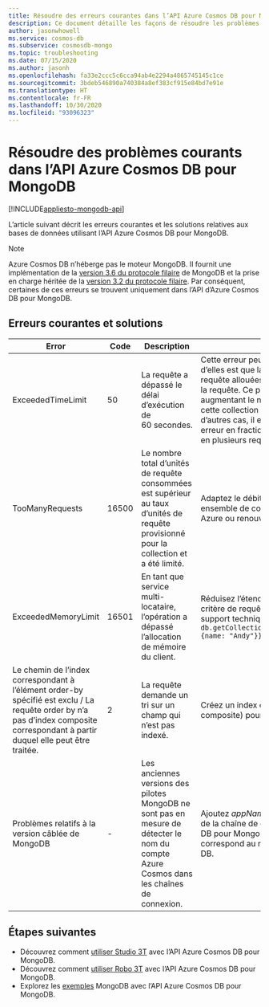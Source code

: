 ```yaml
---
title: Résoudre des erreurs courantes dans l’API Azure Cosmos DB pour MongoDB
description: Ce document détaille les façons de résoudre les problèmes couramment rencontrés dans l’API Azure Cosmos DB pour MongoDB.
author: jasonwhowell
ms.service: cosmos-db
ms.subservice: cosmosdb-mongo
ms.topic: troubleshooting
ms.date: 07/15/2020
ms.author: jasonh
ms.openlocfilehash: fa33e2ccc5c6cca94ab4e2294a4865745145c1ce
ms.sourcegitcommit: 3bdeb546890a740384a8ef383cf915e84bd7e91e
ms.translationtype: HT
ms.contentlocale: fr-FR
ms.lasthandoff: 10/30/2020
ms.locfileid: "93096323"
---
```

# <a name="troubleshoot-common-issues-in-azure-cosmos-dbs-api-for-mongodb"></a>Résoudre des problèmes courants dans l’API Azure Cosmos DB pour MongoDB
[!INCLUDE[appliesto-mongodb-api](includes/appliesto-mongodb-api.md)]

L’article suivant décrit les erreurs courantes et les solutions relatives aux bases de données utilisant l’API Azure Cosmos DB pour MongoDB.

>[!Note]
> Azure Cosmos DB n’héberge pas le moteur MongoDB. Il fournit une implémentation de la [version 3.6 du protocole filaire](mongodb-feature-support-36.md) de MongoDB et la prise en charge héritée de la [version 3.2 du protocole filaire](mongodb-feature-support.md). Par conséquent, certaines de ces erreurs se trouvent uniquement dans l’API d’Azure Cosmos DB pour MongoDB. 

## <a name="common-errors-and-solutions"></a>Erreurs courantes et solutions

| Error               | Code  | Description  | Solution  |
|---------------------|-------|--------------|-----------|
| ExceededTimeLimit   | 50 | La requête a dépassé le délai d’exécution de 60 secondes. | Cette erreur peut avoir plusieurs causes. L’une d’elles est que la capacité actuelle d’unités de requête allouées n’est pas suffisante pour traiter la requête. Ce problème peut être résolu en augmentant le nombre d’unités de requête de cette collection ou base de données. Dans d’autres cas, il est possible de contourner cette erreur en fractionnant une requête volumineuse en plusieurs requêtes plus petites. |
| TooManyRequests     | 16500 | Le nombre total d’unités de requête consommées est supérieur au taux d’unités de requête provisionné pour la collection et a été limité. | Adaptez le débit assigné à un conteneur ou à un ensemble de conteneurs à partir du portail Azure ou renouvelez l’opération. |
| ExceededMemoryLimit | 16501 | En tant que service multi-locataire, l’opération a dépassé l’allocation de mémoire du client. | Réduisez l’étendue de l’opération en fixant un critère de requête plus restrictif, ou contactez le support technique via le [portail Azure](https://portal.azure.com/?#blade/Microsoft_Azure_Support/HelpAndSupportBlade). Exemple : `db.getCollection('users').aggregate([{$match: {name: "Andy"}}, {$sort: {age: -1}}]))` |
| Le chemin de l’index correspondant à l’élément order-by spécifié est exclu / La requête order by n’a pas d’index composite correspondant à partir duquel elle peut être traitée. | 2 | La requête demande un tri sur un champ qui n’est pas indexé. | Créez un index correspondant (ou un index composite) pour la requête de tri tentée. |
| Problèmes relatifs à la version câblée de MongoDB | - | Les anciennes versions des pilotes MongoDB ne sont pas en mesure de détecter le nom du compte Azure Cosmos dans les chaînes de connexion. | Ajoutez *appName=@ **accountName**@* à la fin de la chaîne de connexion de votre API Cosmos DB pour MongoDB, où ***accountName*** correspond au nom de votre compte Cosmos DB. |

## <a name="next-steps"></a>Étapes suivantes

- Découvrez comment [utiliser Studio 3T](mongodb-mongochef.md) avec l’API Azure Cosmos DB pour MongoDB.
- Découvrez comment [utiliser Robo 3T](mongodb-robomongo.md) avec l’API Azure Cosmos DB pour MongoDB.
- Explorez les [exemples](mongodb-samples.md) MongoDB avec l’API Azure Cosmos DB pour MongoDB.

